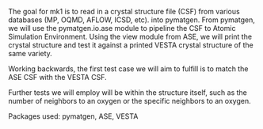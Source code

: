 The goal for mk1 is to read in a crystal structure file (CSF) from various databases (MP, OQMD, AFLOW, ICSD, etc). into pymatgen. From pymatgen, we will use the pymatgen.io.ase module to pipeline the CSF to Atomic Simulation Environment. Using the view module from ASE, we will print the crystal structure and test it against a printed VESTA crystal structure of the same variety.

Working backwards, the first test case we will aim to fulfill is to match the ASE CSF with the VESTA CSF.

Further tests we will employ will be within the structure itself, such as the number of neighbors to an oxygen or the specific neighbors to an oxygen.

Packages used: pymatgen, ASE, VESTA
